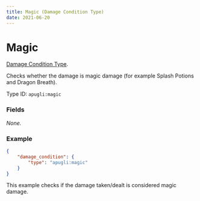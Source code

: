 ```yaml
---
title: Magic (Damage Condition Type)
date: 2021-06-20
---
```


# Magic

[Damage Condition Type](../damage_condition_types.md).

Checks whether the damage is magic damage (for example Splash Potions and Dragon Breath).

Type ID: `apugli:magic`

### Fields

*None.*


### Example
```json
{
    "damage_condition": {
        "type": "apugli:magic"
    }
}
```
This example checks if the damage taken/dealt is considered magic damage.